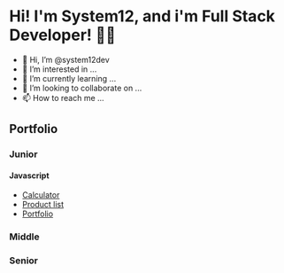 <!---
system12dev/system12dev is a ✨ special ✨ repository because its `README.md` (this file) appears on your GitHub profile.
You can click the Preview link to take a look at your changes.
--->
<h1>Hi! I'm System12, and i'm Full Stack Developer! 👨‍💻</h1>

- 👋 Hi, I’m @system12dev
- 👀 I’m interested in ...
- 🌱 I’m currently learning ...
- 💞️ I’m looking to collaborate on ...
- 📫 How to reach me ...

<h2>Portfolio</h2>

<h3>Junior</h3>
<h4>Javascript</h4>
<ul>
  <li><a href="google.com">Calculator</a></li>
  <li><a href="google.com">Product list</a></li> 
  <li><a href="google.com">Portfolio</a></li>
</ul>
<h3>Middle</h3>
<h3>Senior</h3>
